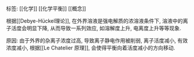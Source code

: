 标签: [[化学]] [[化学平衡]] [[概念]]

根据[[Debye-Hückel理论]], 在外界溶液是强电解质的浓溶液条件下, 溶液中的离子活度会明显下降, 从而导致一系列效应, 如溶解度上升, 电离度上升等等现象. 

原因: 由于外界的杂离子浓度过高, 导致离子静电作用被削弱, 离子活度减小, 有效浓度减小, 根据[[Le Chatelier 原理]], 会使得平衡向着活度减小的方向移动. 